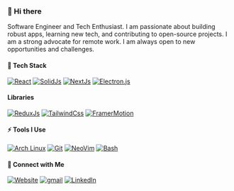 ### 👋 Hi there
Software Engineer and Tech Enthusiast. I am passionate about building robust apps, learning new tech, and contributing to open-source projects. I am a strong advocate for remote work. I am always open to new opportunities and challenges.

#### 🚀 Tech Stack

[![React](https://img.shields.io/badge/React.js-007ACC?style=flat&logo=react&logoColor=white)](https://react.dev/)
[![SolidJs](https://img.shields.io/badge/-Solid.js-2D3C69?logo=solid&logoColor=white)](https://www.solidjs.com/)
[![NextJs](https://img.shields.io/badge/Next.js-000000?style=flat&logo=nextdotjs&logoColor=white)](https://nextjs.org/)
[![Electron.js](https://img.shields.io/badge/Electron.js-191970?style=flat&logo=Electron&logoColor=white&color=1B1C26)](https://www.electronjs.org/)

#### Libraries

[![ReduxJs](https://img.shields.io/badge/-Redux-black?logo=redux&logoColor=white)](https://www.redux.js.org/)
[![TailwindCss](https://img.shields.io/badge/Tailwind_CSS-grey?logo=tailwind-css&logoColor=white)](https://tailwindcss.com/)
[![FramerMotion](https://img.shields.io/badge/Framer_Motion-black?logo=framer&logoColor=white)](https://motion.dev/)

#### ⚡ Tools I Use

[![Arch Linux](https://img.shields.io/badge/Arch_Linux-1793D1?style=flat&logo=arch-linux&logoColor=white)](https://www.archlinux.org/)
[![Git](https://img.shields.io/badge/Git-E44C30?style=flat&logo=git&logoColor=white)](https://git-scm.com/)
[![NeoVim](https://img.shields.io/badge/NeoVim-%2357A143.svg?&style=flat&logo=neovim&logoColor=white)](https://neovim.io/)
[![Bash](https://img.shields.io/badge/Bash_Script-blue?style=flat&logo=gnu-bash&logoColor=white)](https://www.gnu.org/software/bash/)


#### 📱 Connect with Me

[![Website](https://img.shields.io/badge/sadiksaifi.dev-000000?style=flat&logo=google-cloud&logoColor=white)](https://www.mohitmatwaya.com)
[![gmail](https://img.shields.io/badge/Email-D14836?style=flat&logo=gmail&logoColor=white)](mailto:mohit.matwaya@gmail.com)
[![LinkedIn](https://img.shields.io/badge/LinkedIn-0077B5?style=flat&logo=linkedin&logoColor=white)](https://www.linkedin.com/in/mohit-matwaya)
